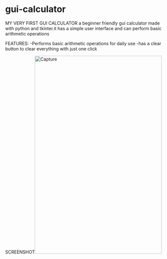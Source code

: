 # gui-calculator
MY VERY FIRST GUI CALCULATOR
a beginner friendly gui calculator made with python and tkinter.it has a simple user interface and can perform basic arithmetic operations

FEATURES:
-Performs basic arithmetic operations for daily use
-has a clear button to clear everything with just one click

SCREENSHOT<img width="405" height="632" alt="Capture" src="https://github.com/user-attachments/assets/24985e0c-2408-4293-89c1-73da3cce4f06" />

